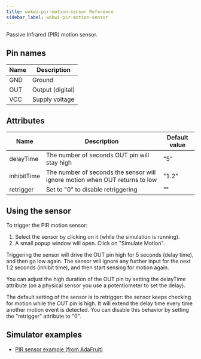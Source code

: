 ```yaml
---
title: wokwi-pir-motion-sensor Reference
sidebar_label: wokwi-pir-motion-sensor
---
```


Passive Infrared (PIR) motion sensor.

<wokwi-pir-motion-sensor />

## Pin names

| Name | Description      |
| ---- | ---------------- |
| GND  | Ground           |
| OUT  | Output (digital) |
| VCC  | Supply voltage   |

## Attributes

| Name        | Description                                                                 | Default value |
| ----------- | --------------------------------------------------------------------------- | ------------- |
| delayTime   | The number of seconds OUT pin will stay high                                | "5"           |
| inhibitTime | The number of seconds the sensor will ignore motion when OUT returns to low | "1.2"         |
| retrigger   | Set to "0" to disable retriggering                                          | ""            |

## Using the sensor

To trigger the PIR motion sensor:

1. Select the sensor by clicking on it (while the simulation is running).
2. A small popup window will open. Click on "Simulate Motion".

Triggering the sensor will drive the OUT pin high for 5 seconds (delay time),
and then go low again. The sensor will ignore any further input for the
next 1.2 seconds (inhibit time), and then start sensing for motion again.

You can adjust the high duration of the OUT pin by setting the delayTime
attribute (on a physical sensor you use a potentiometer to set the delay).

The default setting of the sensor is to retrigger: the sensor keeps checking
for motion while the OUT pin is high. It will extend the delay time every
time another motion event is detected. You can disable this behavior by
setting the "retrigger" attribute to "0".

## Simulator examples

- [PIR sensor example (from AdaFruit)](https://wokwi.com/arduino/projects/299284655047180808)
